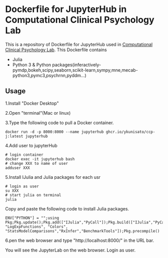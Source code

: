 # Dockerfile for JupyterHub in Computational Clinical Psychology Lab

This is a repository of Dockerfile for JupyterHub used in [Computational Clinical Psychology Lab](https://kunisatolab.github.io/english/index.html). This Dockerfile contains

- Julia
- Python 3 & Python packages(inferactively-pymdp,bokeh,scipy,seaborn,scikit-learn,sympy,mne,mecab-python3,pymc3,psychrnn,pyddm...)

## Usage
1.Install "Docker Desktop"

2.Open "terminal"(Mac or linux)

3.Type the following code to pull a Docker container. 

```
docker run -d -p 8000:8000 --name jupyterhub ghcr.io/ykunisato/ccp-j:latest jupyterhub
```

4.Add user to jupyterHub

```
# login container
docker exec -it jupyterhub bash
# change XXX to name of user  
adduser XXX
```

5.Install IJulia and Julia packages for each usr

```
# login as user
su XXX
# start julia on terminal
julia
```

Copy and paste the following code to install Julia packages.

```
ENV["PYTHON"] = "";using Pkg;Pkg.update();Pkg.add(["IJulia","PyCall"]);Pkg.build(["IJulia","PyCall"]);Pkg.add(url="https://github.com/ilabcode/HierarchicalGaussianFiltering.jl");Pkg.add(url="https://github.com/ilabcode/ActionModels.jl");Pkg.add(["DataFrames","CSV","PyPlot","Distributions","Statistics","JuliaFormatter","CPUTime","Gadfly","GLM","Optim","Plots","Query","RDatasets","ArviZ","SpecialFunctions","StatisticalRethinking","StatsBase","StatsFuns","StatsPlots","AdvancedHMC","BAT","Bijectors","CmdStan","DiffEqBayes","DistributionsAD","ForwardDiff","MCMCChains","MeasureTheory","ParameterizedFunctions","Soss","Turing","LinearAlgebra","DifferentialEquations","Roots","SymPy","ForneyLab","Suppressor", "LogExpFunctions", "Colors", "StatsModelComparisons","RxInfer","BenchmarkTools"]);Pkg.precompile()
```

6.pen the web browser and type "http://localhost:8000/" in the URL bar. 

You will see the JupyterLab on the web browser. Login as user.